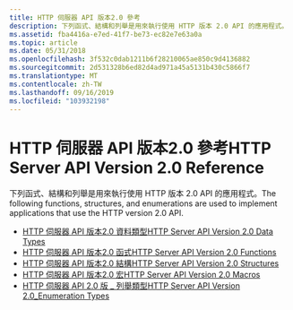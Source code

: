 ```yaml
---
title: HTTP 伺服器 API 版本2.0 參考
description: 下列函式、結構和列舉是用來執行使用 HTTP 版本 2.0 API 的應用程式。
ms.assetid: fba4416a-e7ed-41f7-be73-ec82e7e63a0a
ms.topic: article
ms.date: 05/31/2018
ms.openlocfilehash: 3f532c0dab1211b6f28210065ae850c9d4136882
ms.sourcegitcommit: 2d531328b6ed82d4ad971a45a5131b430c5866f7
ms.translationtype: MT
ms.contentlocale: zh-TW
ms.lasthandoff: 09/16/2019
ms.locfileid: "103932198"
---
```

# <a name="http-server-api-version-20-reference"></a><span data-ttu-id="56309-103">HTTP 伺服器 API 版本2.0 參考</span><span class="sxs-lookup"><span data-stu-id="56309-103">HTTP Server API Version 2.0 Reference</span></span>

<span data-ttu-id="56309-104">下列函式、結構和列舉是用來執行使用 HTTP 版本 2.0 API 的應用程式。</span><span class="sxs-lookup"><span data-stu-id="56309-104">The following functions, structures, and enumerations are used to implement applications that use the HTTP version 2.0 API.</span></span>

-   [<span data-ttu-id="56309-105">HTTP 伺服器 API 版本2.0 資料類型</span><span class="sxs-lookup"><span data-stu-id="56309-105">HTTP Server API Version 2.0 Data Types</span></span>](http-server-api-version-2-0-data-types.md)
-   [<span data-ttu-id="56309-106">HTTP 伺服器 API 版本2.0 函式</span><span class="sxs-lookup"><span data-stu-id="56309-106">HTTP Server API Version 2.0 Functions</span></span>](http-server-api-version-2-0-functions.md)
-   [<span data-ttu-id="56309-107">HTTP 伺服器 API 版本2.0 結構</span><span class="sxs-lookup"><span data-stu-id="56309-107">HTTP Server API Version 2.0 Structures</span></span>](http-server-api-version-2-0-structures.md)
-   [<span data-ttu-id="56309-108">HTTP 伺服器 API 版本2.0 宏</span><span class="sxs-lookup"><span data-stu-id="56309-108">HTTP Server API Version 2.0 Macros</span></span>](http-server-api-version-2-0-macros.md)
-   [<span data-ttu-id="56309-109">HTTP 伺服器 API 2.0 版 \_ 列舉類型</span><span class="sxs-lookup"><span data-stu-id="56309-109">HTTP Server API Version 2.0\_Enumeration Types</span></span>](http-server-api-version-2-0-enumeration-types.md)

 

 




